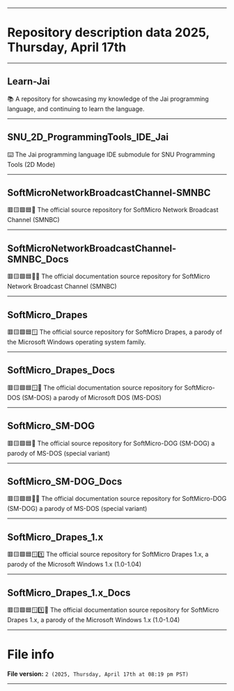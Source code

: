 
***

# Repository description data 2025, Thursday, April 17th

---

## Learn-Jai

📚️ A repository for showcasing my knowledge of the Jai programming language, and continuing to learn the language. 

---

## SNU_2D_ProgrammingTools_IDE_Jai

⌨️ The Jai programming language IDE submodule for SNU Programming Tools (2D Mode)

---

## SoftMicroNetworkBroadcastChannel-SMNBC

🟥️🟨️🟩️🟦️📰️ The official source repository for SoftMicro Network Broadcast Channel (SMNBC)

---

## SoftMicroNetworkBroadcastChannel-SMNBC_Docs

🟥️🟨️🟩️🟦️📰️📖️ The official documentation source repository for SoftMicro Network Broadcast Channel (SMNBC)

---

## SoftMicro_Drapes

🟥️🟨️🟩️🟦️🪟️ The official source repository for SoftMicro Drapes, a parody of the Microsoft Windows operating system family.

---

## SoftMicro_Drapes_Docs

🟥️🟨️🟩️🟦️🪟️📖️ The official documentation source repository for SoftMicro-DOS (SM-DOS) a parody of Microsoft DOS (MS-DOS)

---

## SoftMicro_SM-DOG

🟥️🟨️🟩️🟦️💽️ The official source repository for SoftMicro-DOG (SM-DOG) a parody of MS-DOS (special variant)

---

## SoftMicro_SM-DOG_Docs

🟥️🟨️🟩️🟦️💽️📖️ The official documentation source repository for SoftMicro-DOG (SM-DOG) a parody of MS-DOS (special variant)

---

## SoftMicro_Drapes_1.x

🟥️🟨️🟩️🟦️🪟️1️⃣️ The official source repository for SoftMicro Drapes 1.x, a parody of the Microsoft Windows 1.x (1.0-1.04)

---

## SoftMicro_Drapes_1.x_Docs

🟥️🟨️🟩️🟦️🪟️1️⃣️📖️ The official documentation source repository for SoftMicro Drapes 1.x, a parody of the Microsoft Windows 1.x (1.0-1.04)

***

# File info

**File version:** `2 (2025, Thursday, April 17th at 08:19 pm PST)`

***

